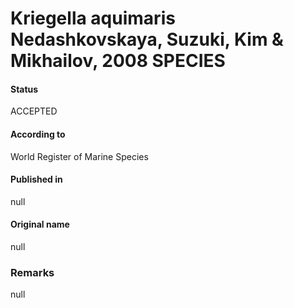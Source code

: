 Kriegella aquimaris Nedashkovskaya, Suzuki, Kim & Mikhailov, 2008 SPECIES
=======

#### Status
ACCEPTED

#### According to
World Register of Marine Species

#### Published in
null

#### Original name
null

### Remarks
null
